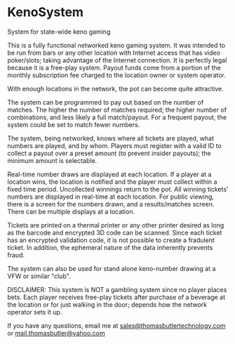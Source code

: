 # KenoSystem
System for state-wide keno gaming

This is a fully functional networked keno gaming system. It was intended to be run from 
bars or any other location with Internet access that has video poker/slots; taking
advantage of the Internet connection. It is perfectly legal because it is a free-play
system. Payout funds come from a portion of the monthly subscription fee charged to
the location owner or system operator.

With enough locations in the network, the pot can become quite attractive. 

The system can be programmed to pay out based on the number of matches. The higher
the number of matches required; the higher number of combinations, and less likely a full 
match/payout. For a frequent payout, the system could be set to match fewer numbers.

The system, being networked, knows where all tickets are played, what numbers are
played, and by whom. Players must register with a valid ID to collect a payout over
a preset amount (to prevent insider payouts); the minimum amount is selectable.

Real-time number draws are displayed at each location. If a player at a location wins,
the location is notified and the player must collect within a fixed time period. Uncollected
winnings return to the pot. All winning tickets' numbers are displayed in real-time
at each location. For public viewing, there is a screen for the numbers drawn,
and a results/matches screen. There can be multiple displays at a location.

Tickets are printed on a thermal printer or any other printer desired as long as
the barcode and encrypted 3D code can be scanned. Since each ticket has an encrypted
validation code, it is not possible to create a fradulent ticket. In addition, the
ephemeral nature of the data inherently prevents fraud.

The system can also be used for stand alone keno-number drawing at a VFW or similar "club".

DISCLAIMER: This system is NOT a gambling system since no player places bets. Each player
receives free-play tickets after purchase of a beverage at the location or for just
walking in the door; depends how the network operator sets it up.

If you have any questions, email me at sales@thomasbutlertechnology.com 
or mail.thomasbutler@yahoo.com
